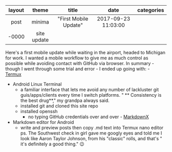 | layout | theme | title | date | categories
|:----:|:----:|:----:|:----:|:----:|
|post|minima|"First Mobile Update"|2017-09-23 11:03:00 
-0000|site update|
 
Here's a first mobile update while waiting in the 
airport, headed to Michigan for work. I wanted a mobile 
workflow to give me as much control as possible while 
avoiding contact with GitHub via browser. In summary - 
though I went through some trial and error - I ended up 
going with: - 
[Termux](https://play.google.com/store/apps/details?id=com.termux)
   - Android Linux Terminal
      - a familiar interface that lets me avoid any 
number of lackluster git guis/apps/clients every time I 
switch platforms. " ** Consistency is the best drug**," 
my grandpa always said.
      - installed git and cloned this site repo
      - installed openssh
         - no typing GitHub credentials over and over - 
[MarkdownX](https://play.google.com/store/apps/details?id=com.ryeeeeee.markdownx)
   - Markdown editor for Android
      - write and preview posts then copy .md text into 
Termux nano editor ps. The Southwest check in girl gave 
me googly eyes and told me I look like Aaron Taylor 
Johnson, from his "classic" rolls, and that's " it's 
definitely a good thing." 😉
